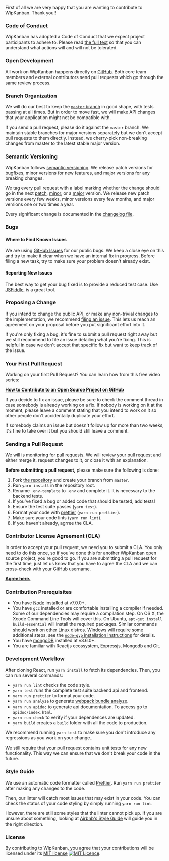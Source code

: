 First of all we are very happy that you are wanting to contribute to WipKanban. Thank you!!

### [Code of Conduct](https://github.com/wipkanban/wipkanban/blob/master/CODE_OF_CONDUCT.md)

WipKanban has adopted a Code of Conduct that we expect project participants to adhere to. Please read [the full text](https://github.com/wipkanban/wipkanban/blob/master/CODE_OF_CONDUCT.md) so that you can understand what actions will and will not be tolerated.

### Open Development

All work on WipKanban happens directly on [GitHub](https://github.com/wipkanban/wipkanban). Both core team members and external contributors send pull requests which go through the same review process.

### Branch Organization

We will do our best to keep the [`master` branch](https://github.com/wipkanban/wipkanban/tree/master) in good shape, with tests passing at all times. But in order to move fast, we will make API changes that your application might not be compatible with.

If you send a pull request, please do it against the `master` branch. We maintain stable branches for major versions separately but we don't accept pull requests to them directly. Instead, we cherry-pick non-breaking changes from master to the latest stable major version.

### Semantic Versioning

WipKanban follows [semantic versioning](http://semver.org/). We release patch versions for bugfixes, minor versions for new features, and major versions for any breaking changes.

We tag every pull request with a label marking whether the change should go in the next [patch](https://github.com/wipkanban/wipkanban/pulls?q=is:open+is:pr+label:semver-patch), [minor](https://github.com/wipkanban/wipkanban/pulls?q=is:open+is:pr+label:semver-minor), or a [major](https://github.com/wipkanban/wipkanban/pulls?q=is:open+is:pr+label:semver-major) version. We release new patch versions every few weeks, minor versions every few months, and major versions one or two times a year.

Every significant change is documented in the [changelog file](https://github.com/wipkanban/wipkanban/blob/master/CHANGELOG.md).

### Bugs

#### Where to Find Known Issues

We are using [GitHub Issues](https://github.com/wipkanban/wipkanban/issues) for our public bugs. We keep a close eye on this and try to make it clear when we have an internal fix in progress. Before filing a new task, try to make sure your problem doesn't already exist.

#### Reporting New Issues

The best way to get your bug fixed is to provide a reduced test case. Use [JSFiddle](https://jsfiddle.net), is a great tool.

### Proposing a Change

If you intend to change the public API, or make any non-trivial changes to the implementation, we recommend [filing an issue](https://github.com/wipkanban/wipkanban/issues/new). This lets us reach an agreement on your proposal before you put significant effort into it.

If you're only fixing a bug, it's fine to submit a pull request right away but we still recommend to file an issue detailing what you're fixing. This is helpful in case we don't accept that specific fix but want to keep track of the issue.

### Your First Pull Request

Working on your first Pull Request? You can learn how from this free video series:

**[How to Contribute to an Open Source Project on GitHub](https://egghead.io/series/how-to-contribute-to-an-open-source-project-on-github)**

If you decide to fix an issue, please be sure to check the comment thread in case somebody is already working on a fix. If nobody is working on it at the moment, please leave a comment stating that you intend to work on it so other people don't accidentally duplicate your effort.

If somebody claims an issue but doesn't follow up for more than two weeks, it's fine to take over it but you should still leave a comment.

### Sending a Pull Request

We will is monitoring for pull requests. We will review your pull request and either merge it, request changes to it, or close it with an explanation.

**Before submitting a pull request,** please make sure the following is done:

1. Fork [the repository](https://github.com/wipkanban/wipkanban) and create your branch from `master`.
2. Run `yarn install` in the repository root.
3. Rename `.env-template` to `.env` and complete it. It is necessary to the backend tests.
4. If you've fixed a bug or added code that should be tested, add tests!
5. Ensure the test suite passes (`yarn test`).
6. Format your code with [prettier](https://github.com/prettier/prettier) (`yarn run prettier`).
7. Make sure your code lints (`yarn run lint`).
8. If you haven't already, agrree the CLA.

### Contributor License Agreement (CLA)

In order to accept your pull request, we need you to submit a CLA. You only need to do this once, so if you've done this for another WipKanban open source project, you're good to go. If you are submitting a pull request for the first time, just let us know that you have to agree the CLA and we can cross-check with your GitHub username.

**[Agree here.](https://cla-assistant.io/wipkanban/wipkanban)**

### Contribution Prerequisites
* You have [Node](https://nodejs.org) installed at v7.0.0+.
* You have `gcc` installed or are comfortable installing a compiler if needed. Some of our dependencies may require a compilation step. On OS X, the Xcode Command Line Tools will cover this. On Ubuntu, `apt-get install build-essential` will install the required packages. Similar commands should work on other Linux distros. Windows will require some additional steps, see the [`node-gyp` installation instructions](https://github.com/nodejs/node-gyp#installation) for details.
* You have [mongoDB](https://www.mongodb.com) installed at v3.6.0+.
* You are familiar with Reactjs ecossystem, Expressjs, Mongodb and Git.

### Development Workflow

After cloning React, run `yarn install` to fetch its dependencies.
Then, you can run several commands:

* `yarn run lint` checks the code style.
* `yarn test` runs the complete test suite backend api and frontend.
* `yarn run prettier` to format your code.
* `yarn run analyze` to generate [webpack bundle analyze](https://github.com/webpack-contrib/webpack-bundle-analyzer).
* `yarn run apidoc` to generate api documentation. To access go to `apidoc/index.html`.
* `yarn run check` to verify if your dependences are updated.
* `yarn build` creates a `build` folder with all the code to production.

We recommend running `yarn test` to make sure you don't introduce any regressions as you work on your change..

We still require that your pull request contains unit tests for any new functionality. This way we can ensure that we don't break your code in the future.

### Style Guide

We use an automatic code formatter called [Prettier](https://prettier.io/).
Run `yarn run prettier` after making any changes to the code.

Then, our linter will catch most issues that may exist in your code.
You can check the status of your code styling by simply running `yarn run lint`.

However, there are still some styles that the linter cannot pick up. If you are unsure about something, looking at [Airbnb's Style Guide](https://github.com/airbnb/javascript) will guide you in the right direction.

### License

By contributing to WipKanban, you agree that your contributions will be licensed under its [MIT license](https://github.com/wipkanban/wipkanban/blob/master/LICENSE) 
[![MIT Licence](https://badges.frapsoft.com/os/mit/mit.png?v=103)](https://github.com/wipkanban/wipkanban/blob/master/LICENSE).
